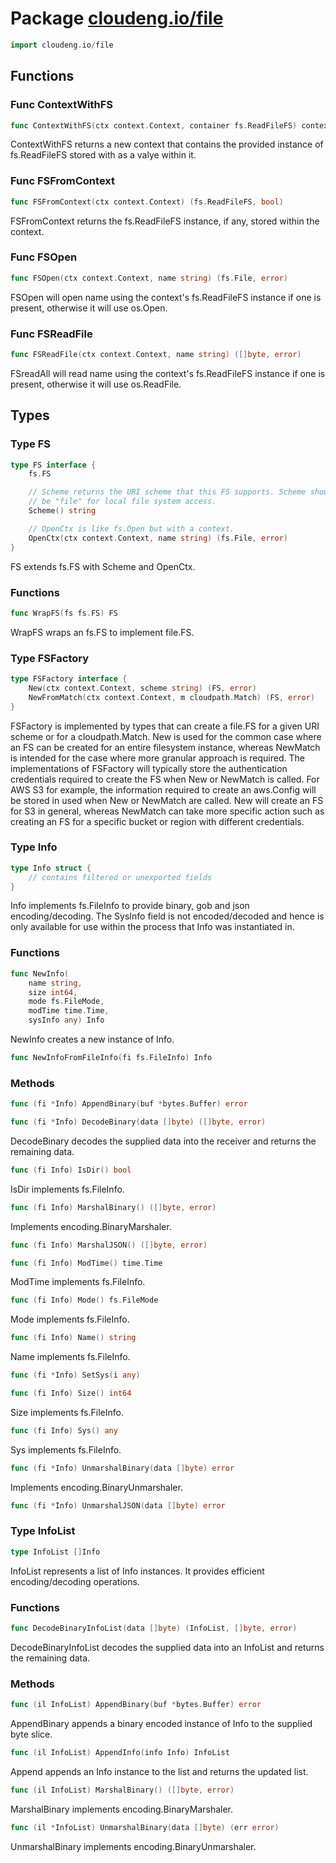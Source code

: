 # Package [cloudeng.io/file](https://pkg.go.dev/cloudeng.io/file?tab=doc)

```go
import cloudeng.io/file
```


## Functions
### Func ContextWithFS
```go
func ContextWithFS(ctx context.Context, container fs.ReadFileFS) context.Context
```
ContextWithFS returns a new context that contains the provided instance of
fs.ReadFileFS stored with as a valye within it.

### Func FSFromContext
```go
func FSFromContext(ctx context.Context) (fs.ReadFileFS, bool)
```
FSFromContext returns the fs.ReadFileFS instance, if any, stored within the
context.

### Func FSOpen
```go
func FSOpen(ctx context.Context, name string) (fs.File, error)
```
FSOpen will open name using the context's fs.ReadFileFS instance if one is
present, otherwise it will use os.Open.

### Func FSReadFile
```go
func FSReadFile(ctx context.Context, name string) ([]byte, error)
```
FSreadAll will read name using the context's fs.ReadFileFS instance if one
is present, otherwise it will use os.ReadFile.



## Types
### Type FS
```go
type FS interface {
	fs.FS

	// Scheme returns the URI scheme that this FS supports. Scheme should
	// be "file" for local file system access.
	Scheme() string

	// OpenCtx is like fs.Open but with a context.
	OpenCtx(ctx context.Context, name string) (fs.File, error)
}
```
FS extends fs.FS with Scheme and OpenCtx.

### Functions

```go
func WrapFS(fs fs.FS) FS
```
WrapFS wraps an fs.FS to implement file.FS.




### Type FSFactory
```go
type FSFactory interface {
	New(ctx context.Context, scheme string) (FS, error)
	NewFromMatch(ctx context.Context, m cloudpath.Match) (FS, error)
}
```
FSFactory is implemented by types that can create a file.FS for a given
URI scheme or for a cloudpath.Match. New is used for the common case
where an FS can be created for an entire filesystem instance, whereas
NewMatch is intended for the case where more granular approach is required.
The implementations of FSFactory will typically store the authentication
credentials required to create the FS when New or NewMatch is called.
For AWS S3 for example, the information required to create an aws.Config
will be stored in used when New or NewMatch are called. New will create an
FS for S3 in general, whereas NewMatch can take more specific action such as
creating an FS for a specific bucket or region with different credentials.


### Type Info
```go
type Info struct {
	// contains filtered or unexported fields
}
```
Info implements fs.FileInfo to provide binary, gob and json
encoding/decoding. The SysInfo field is not encoded/decoded and hence is
only available for use within the process that Info was instantiated in.

### Functions

```go
func NewInfo(
	name string,
	size int64,
	mode fs.FileMode,
	modTime time.Time,
	sysInfo any) Info
```
NewInfo creates a new instance of Info.


```go
func NewInfoFromFileInfo(fi fs.FileInfo) Info
```



### Methods

```go
func (fi *Info) AppendBinary(buf *bytes.Buffer) error
```


```go
func (fi *Info) DecodeBinary(data []byte) ([]byte, error)
```
DecodeBinary decodes the supplied data into the receiver and returns the
remaining data.


```go
func (fi Info) IsDir() bool
```
IsDir implements fs.FileInfo.


```go
func (fi Info) MarshalBinary() ([]byte, error)
```
Implements encoding.BinaryMarshaler.


```go
func (fi Info) MarshalJSON() ([]byte, error)
```


```go
func (fi Info) ModTime() time.Time
```
ModTime implements fs.FileInfo.


```go
func (fi Info) Mode() fs.FileMode
```
Mode implements fs.FileInfo.


```go
func (fi Info) Name() string
```
Name implements fs.FileInfo.


```go
func (fi *Info) SetSys(i any)
```


```go
func (fi Info) Size() int64
```
Size implements fs.FileInfo.


```go
func (fi Info) Sys() any
```
Sys implements fs.FileInfo.


```go
func (fi *Info) UnmarshalBinary(data []byte) error
```
Implements encoding.BinaryUnmarshaler.


```go
func (fi *Info) UnmarshalJSON(data []byte) error
```




### Type InfoList
```go
type InfoList []Info
```
InfoList represents a list of Info instances. It provides efficient
encoding/decoding operations.

### Functions

```go
func DecodeBinaryInfoList(data []byte) (InfoList, []byte, error)
```
DecodeBinaryInfoList decodes the supplied data into an InfoList and returns
the remaining data.



### Methods

```go
func (il InfoList) AppendBinary(buf *bytes.Buffer) error
```
AppendBinary appends a binary encoded instance of Info to the supplied byte
slice.


```go
func (il InfoList) AppendInfo(info Info) InfoList
```
Append appends an Info instance to the list and returns the updated list.


```go
func (il InfoList) MarshalBinary() ([]byte, error)
```
MarshalBinary implements encoding.BinaryMarshaler.


```go
func (il *InfoList) UnmarshalBinary(data []byte) (err error)
```
UnmarshalBinary implements encoding.BinaryUnmarshaler.







